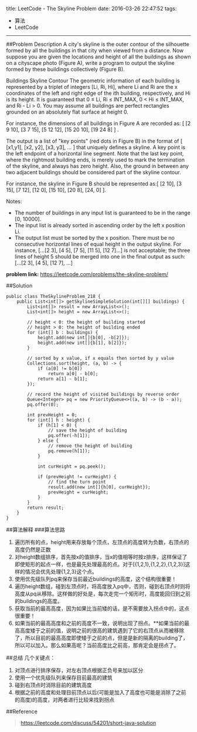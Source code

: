 title: LeetCode - The Skyline Problem
date: 2016-03-26 22:47:52
tags: 
- 算法
- LeetCode 
---
##Problem Description
A city's skyline is the outer contour of the silhouette formed by all the buildings in that city when viewed from a distance. Now suppose you are given the locations and height of all the buildings as shown on a cityscape photo (Figure A), write a program to output the skyline formed by these buildings collectively (Figure B).

 Buildings  Skyline Contour
The geometric information of each building is represented by a triplet of integers [Li, Ri, Hi], where Li and Ri are the x coordinates of the left and right edge of the ith building, respectively, and Hi is its height. It is guaranteed that 0 ≤ Li, Ri ≤ INT_MAX, 0 < Hi ≤ INT_MAX, and Ri - Li > 0. You may assume all buildings are perfect rectangles grounded on an absolutely flat surface at height 0.

For instance, the dimensions of all buildings in Figure A are recorded as: [ [2 9 10], [3 7 15], [5 12 12], [15 20 10], [19 24 8] ] .

The output is a list of "key points" (red dots in Figure B) in the format of [ [x1,y1], [x2, y2], [x3, y3], ... ] that uniquely defines a skyline. A key point is the left endpoint of a horizontal line segment. Note that the last key point, where the rightmost building ends, is merely used to mark the termination of the skyline, and always has zero height. Also, the ground in between any two adjacent buildings should be considered part of the skyline contour.

For instance, the skyline in Figure B should be represented as:[ [2 10], [3 15], [7 12], [12 0], [15 10], [20 8], [24, 0] ].

Notes:
- The number of buildings in any input list is guaranteed to be in the range [0, 10000].
- The input list is already sorted in ascending order by the left x position Li.
- The output list must be sorted by the x position.
There must be no consecutive horizontal lines of equal height in the output skyline. For instance, [...[2 3], [4 5], [7 5], [11 5], [12 7]...] is not acceptable; the three lines of height 5 should be merged into one in the final output as such: [...[2 3], [4 5], [12 7], ...]

**problem link:** 
https://leetcode.com/problems/the-skyline-problem/

##Solution

```
public class TheSkylineProblem_218 {
    public List<int[]> getSkylineSimpleSolution(int[][] buildings) {
        List<int[]> result = new ArrayList<>();
        List<int[]> height = new ArrayList<>();

        // height < 0: the height of building started
        // height > 0: the height of building ended
        for (int[] b : buildings) {
            height.add(new int[]{b[0], -b[2]});
            height.add(new int[]{b[1], b[2]});
        }

        // sorted by x value, if x equals then sorted by y value
        Collections.sort(height, (a, b) -> {
            if (a[0] != b[0])
                return a[0] - b[0];
            return a[1] - b[1];
        });

        // record the height of visited buildings by reverse order
        Queue<Integer> pq = new PriorityQueue<>((a, b) -> (b - a));
        pq.offer(0);

        int prevHeight = 0;
        for (int[] h : height) {
            if (h[1] < 0) {
                // save the height of building
                pq.offer(-h[1]);
            } else {
                // remove the height of building
                pq.remove(h[1]);
            }

            int curHeight = pq.peek();

            if (prevHeight != curHeight) {
                // find the turn point
                result.add(new int[]{h[0], curHeight});
                prevHeight = curHeight;
            }
        }
        return result;
    }
}
```

##算法解释
###算法思路
1. 遍历所有的点，height用来存放每个顶点，左顶点的高度转为负数，右顶点的高度仍然是正数
2. 对height数组排序，首先按x的值排序，当x的值相等时按z排序，这样保证了即使矩形的起点一样，也是最先处理最高的点。对于[{1,2,1},{1,2,2},{1,2,3}]这样的情况会优先处理{1,2,3}这个点。
3. 使用优先级队列pq来保存当前最近buildings的高度，这个结构很重要！
4. 遍历height数组，碰到左顶点时，将高度放入pq中，否则，碰到右顶点时则将高度从pq从移除。这样做的好处是，每次走完一个矩形时，高度能回归到之前的buildings的高度。
5. 获取当前的最高高度，因为如果比当前矮的话，是不需要放入拐点中的，这点很重要！
6. 如果当前的最高高度和之前的高度不一致，说明出现了拐点。**如果当前的最高高度矮于之前的值，说明之前的很高的建筑遇到了它的右顶点从而被移除了，所以目前的最高高度即使矮于之前的点，但是是新的隔离的building了，所以可以加入。那么如果高呢？当前高度比之前高，那肯定会是拐点了。

##总结
几个关键点：
1. 对顶点进行排序保存，对左右顶点根据正负号来加以区分
2. 使用一个优先级队列来保存目前最高的建筑
3. 碰到右顶点时消除目前的建筑高度
4. 根据之前的高度和处理目前顶点以后(可能是加入了高度也可能是消除了之前的高度)的高度，对两者进行比较来找到拐点

##Reference
> https://leetcode.com/discuss/54201/short-java-solution